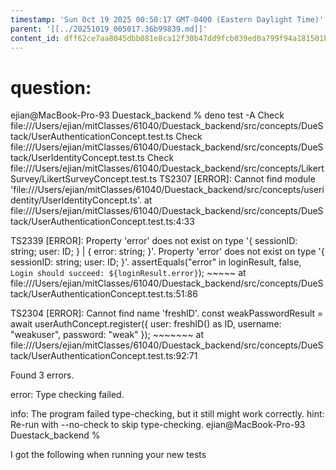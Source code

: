 ```yaml
---
timestamp: 'Sun Oct 19 2025 00:50:17 GMT-0400 (Eastern Daylight Time)'
parent: '[[../20251019_005017.36b99839.md]]'
content_id: dff62ce7aa8045dbb081e8ca12f30b47dd9fcb039ed0a799f94a181501b9ea8c
---
```


# question:

ejian@MacBook-Pro-93 Duestack\_backend %    deno test -A
Check file:///Users/ejian/mitClasses/61040/Duestack\_backend/src/concepts/DueStack/UserAuthenticationConcept.test.ts
Check file:///Users/ejian/mitClasses/61040/Duestack\_backend/src/concepts/DueStack/UserIdentityConcept.test.ts
Check file:///Users/ejian/mitClasses/61040/Duestack\_backend/src/concepts/LikertSurvey/LikertSurveyConcept.test.ts
TS2307 \[ERROR]: Cannot find module 'file:///Users/ejian/mitClasses/61040/Duestack\_backend/src/concepts/useridentity/UserIdentityConcept.ts'.
at file:///Users/ejian/mitClasses/61040/Duestack\_backend/src/concepts/DueStack/UserAuthenticationConcept.test.ts:4:33

TS2339 \[ERROR]: Property 'error' does not exist on type '{ sessionID: string; user: ID; } | { error: string; }'.
Property 'error' does not exist on type '{ sessionID: string; user: ID; }'.
assertEquals("error" in loginResult, false, `Login should succeed: ${loginResult.error}`);
\~~~~~
at file:///Users/ejian/mitClasses/61040/Duestack\_backend/src/concepts/DueStack/UserAuthenticationConcept.test.ts:51:86

TS2304 \[ERROR]: Cannot find name 'freshID'.
const weakPasswordResult = await userAuthConcept.register({ user: freshID() as ID, username: "weakuser", password: "weak" });
\~~~~~~~
at file:///Users/ejian/mitClasses/61040/Duestack\_backend/src/concepts/DueStack/UserAuthenticationConcept.test.ts:92:71

Found 3 errors.

error: Type checking failed.

info: The program failed type-checking, but it still might work correctly.
hint: Re-run with --no-check to skip type-checking.
ejian@MacBook-Pro-93 Duestack\_backend %

I got the following when running your new tests
